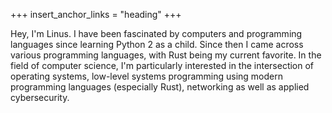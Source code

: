 +++
insert_anchor_links = "heading"
+++

Hey, I'm Linus. I have been fascinated by computers and programming languages since learning Python 2 as a child. Since then I came across various programming languages, with Rust being my current favorite. In the field of computer science, I'm particularly interested in the intersection of operating systems, low-level systems programming using modern programming languages (especially Rust), networking as well as applied cybersecurity.